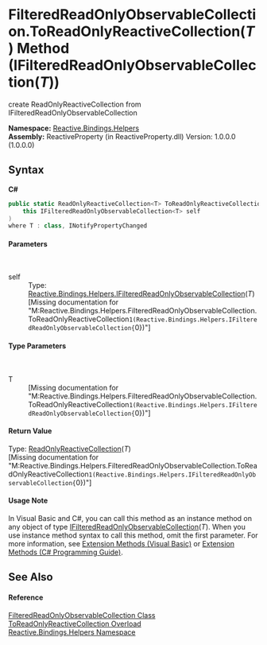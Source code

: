 # FilteredReadOnlyObservableCollection.ToReadOnlyReactiveCollection(*T*) Method (IFilteredReadOnlyObservableCollection(*T*))
 

create ReadOnlyReactiveCollection from IFilteredReadOnlyObservableCollection

**Namespace:**&nbsp;<a href="9bba139e-262b-7b33-c6e0-d6f602566841">Reactive.Bindings.Helpers</a><br />**Assembly:**&nbsp;ReactiveProperty (in ReactiveProperty.dll) Version: 1.0.0.0 (1.0.0.0)

## Syntax

**C#**<br />
``` C#
public static ReadOnlyReactiveCollection<T> ToReadOnlyReactiveCollection<T>(
	this IFilteredReadOnlyObservableCollection<T> self
)
where T : class, INotifyPropertyChanged

```


#### Parameters
&nbsp;<dl><dt>self</dt><dd>Type: <a href="5fd7c860-b6ef-c5f6-cd70-1d24894886b0">Reactive.Bindings.Helpers.IFilteredReadOnlyObservableCollection</a>(*T*)<br />\[Missing <param name="self"/> documentation for "M:Reactive.Bindings.Helpers.FilteredReadOnlyObservableCollection.ToReadOnlyReactiveCollection``1(Reactive.Bindings.Helpers.IFilteredReadOnlyObservableCollection{``0})"\]</dd></dl>

#### Type Parameters
&nbsp;<dl><dt>T</dt><dd>\[Missing <typeparam name="T"/> documentation for "M:Reactive.Bindings.Helpers.FilteredReadOnlyObservableCollection.ToReadOnlyReactiveCollection``1(Reactive.Bindings.Helpers.IFilteredReadOnlyObservableCollection{``0})"\]</dd></dl>

#### Return Value
Type: <a href="b12e7e8c-f79a-9768-f64e-f5fe747e1d4a">ReadOnlyReactiveCollection</a>(*T*)<br />\[Missing <returns> documentation for "M:Reactive.Bindings.Helpers.FilteredReadOnlyObservableCollection.ToReadOnlyReactiveCollection``1(Reactive.Bindings.Helpers.IFilteredReadOnlyObservableCollection{``0})"\]

#### Usage Note
In Visual Basic and C#, you can call this method as an instance method on any object of type <a href="5fd7c860-b6ef-c5f6-cd70-1d24894886b0">IFilteredReadOnlyObservableCollection</a>(*T*). When you use instance method syntax to call this method, omit the first parameter. For more information, see <a href="http://msdn.microsoft.com/en-us/library/bb384936.aspx">Extension Methods (Visual Basic)</a> or <a href="http://msdn.microsoft.com/en-us/library/bb383977.aspx">Extension Methods (C# Programming Guide)</a>.

## See Also


#### Reference
<a href="7bf223e8-298d-5645-2d5d-f4b43dbc0051">FilteredReadOnlyObservableCollection Class</a><br /><a href="5d1ffd01-e945-51e7-3a60-833fa6f283f7">ToReadOnlyReactiveCollection Overload</a><br /><a href="9bba139e-262b-7b33-c6e0-d6f602566841">Reactive.Bindings.Helpers Namespace</a><br />